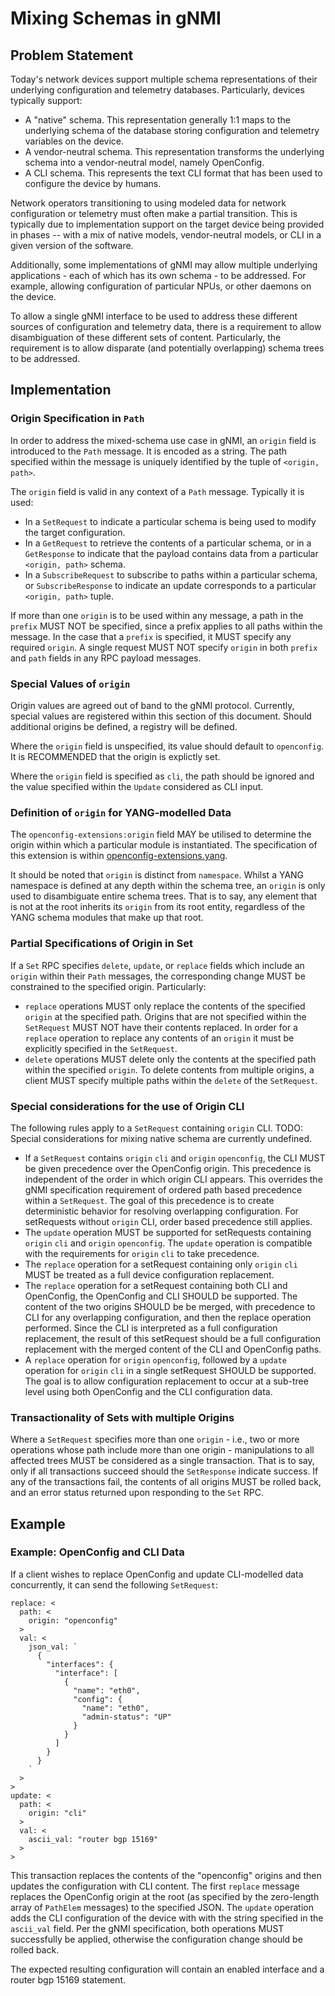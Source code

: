 # Mixing Schemas in gNMI

## Problem Statement

Today's network devices support multiple schema representations of their
underlying configuration and telemetry databases. Particularly, devices
typically support:

* A "native" schema. This representation generally 1:1 maps to the underlying
schema of the database storing configuration and telemetry variables on the
device.
* A vendor-neutral schema. This representation transforms the underlying schema
into a vendor-neutral model, namely OpenConfig.
* A CLI schema. This represents the text CLI format that has
been used to configure the device by humans.

Network operators transitioning to using modeled data for network configuration
or telemetry  must often make a partial transition.  This is typically due to
implementation support on the target device being provided in phases -- with a
mix of native models, vendor-neutral models, or CLI in a given version of the
software.

Additionally, some implementations of gNMI may allow multiple underlying
applications - each of which has its own schema - to be addressed. For example,
allowing configuration of particular NPUs, or other daemons on the device.

To allow a single gNMI interface to be used to address these different sources
of configuration and telemetry data, there is a requirement to allow
disambiguation of these different sets of content. Particularly, the
requirement is to allow disparate (and potentially overlapping) schema trees to
be addressed.

## Implementation

### Origin Specification in `Path`

In order to address the mixed-schema use case in gNMI, an `origin` field is
introduced to the `Path` message. It is encoded as a string. The path specified
within the message is uniquely identified by the tuple of `<origin, path>`.

The `origin` field is valid in any context of a `Path` message. Typically it is
used:

* In a `SetRequest` to indicate a particular schema is being used to modify
  the target configuration.
* In a `GetRequest` to retrieve the contents of a particular schema, or in
  a `GetResponse` to indicate that the payload contains data from a
  particular `<origin, path>` schema.
* In a `SubscribeRequest` to subscribe to paths within a particular schema,
  or `SubscribeResponse` to indicate an update corresponds to a particular
  `<origin, path>` tuple.

If more than one `origin` is to be used within any message, a path in the
`prefix` MUST NOT be specified, since a prefix applies to all paths within the
message. In the case that a `prefix` is specified, it MUST specify any required
`origin`. A single request MUST NOT specify `origin` in both `prefix` and `path`
fields in any RPC payload messages.

### Special Values of `origin`

Origin values are agreed out of band to the gNMI protocol. Currently, special
values are registered within this section of this document. Should additional
origins be defined, a registry will be defined.

Where the `origin` field is unspecified, its value should default to
`openconfig`. It is RECOMMENDED that the origin is explictly set.

Where the `origin` field is specified as `cli`, the path should be ignored and
the value specified within the `Update` considered as CLI input.

### Definition of `origin` for YANG-modelled Data

The `openconfig-extensions:origin` field MAY be utilised to determine the
origin within which a particular module is instantiated. The specification of
this extension is within
[openconfig-extensions.yang](https://github.com/openconfig/public/blob/master/release/models/openconfig-extensions.yang).

It should be noted that `origin` is distinct from `namespace`. Whilst a YANG
namespace is defined at any depth within the schema tree, an `origin` is
only used to disambiguate entire schema trees. That is to say, any element
that is not at the root inherits its `origin` from its root entity, regardless
of the YANG schema modules that make up that root.

### Partial Specifications of Origin in Set

If a `Set` RPC specifies `delete`, `update`, or `replace` fields which include
an `origin` within their `Path` messages, the corresponding change MUST be
constrained to the specified origin. Particularly:

* `replace` operations MUST only replace the contents of the specified `origin`
  at the specified path. Origins that are not specified within the `SetRequest`
  MUST NOT have their contents replaced. In order for a `replace` operation to
  replace any contents of an `origin` it must be explicitly specified in the
  `SetRequest`.
* `delete` operations MUST delete only the contents at the specified path within
  the specified `origin`. To delete contents from multiple origins, a client
  MUST specify multiple paths within the `delete` of the `SetRequest`.

### Special considerations for the use of Origin CLI

The following rules apply to a `SetRequest` containing `origin` CLI.  TODO:
Special considerations for mixing native schema are currently undefined.

* If a `SetRequest` contains `origin` `cli` and `origin` `openconfig`, the CLI
  MUST be given precedence over the OpenConfig origin.  This precedence is
  independent of the order in which origin CLI appears.  This overrides the
  gNMI specification requirement of ordered path based precedence within a
  `SetRequest`.  The goal of this precedence is to create deterministic
  behavior for resolving overlapping configuration.  For setRequests without
  `origin` CLI, order based precedence still applies.
* The `update` operation MUST be supported for setRequests containing `origin`
  `cli` and `origin` `openconfig`.  The `update` operation is compatible with
  the requirements for `origin` `cli` to take precedence.
* The `replace` operation for a setRequest containing only `origin` `cli` MUST
  be treated as a full device configuration replacement.
* The `replace` operation for a setRequest containing both CLI and OpenConfig,
  the OpenConfig and CLI SHOULD be supported.  The content of the two origins
  SHOULD be be merged, with precedence to CLI for any overlapping
  configuration, and then the replace operation performed.  Since the CLI is
  interpreted as a full configuration replacement, the result of this
  setRequest should be a full configuration replacement with the merged
  content of the CLI and OpenConfig paths.
* A `replace` operation for `origin` `openconfig`, followed by a `update`
  operation for `origin` `cli` in a single setRequest SHOULD be supported.
  The goal is to allow configuration replacement to occur at a sub-tree level
  using both OpenConfig and the CLI configuration data.

### Transactionality of Sets with multiple Origins

Where a `SetRequest` specifies more than one `origin` - i.e., two or more
operations whose path include more than one origin - manipulations to all
affected trees MUST be considered as a single transaction. That is to say, only
if all transactions succeed should the `SetResponse` indicate success. If any
of the transactions fail, the contents of all origins MUST be rolled back, and
an error status returned upon responding to the `Set` RPC.

## Example

### Example: OpenConfig and CLI Data

If a client wishes to replace OpenConfig and update CLI-modelled data
concurrently, it can send the following `SetRequest`:

```
replace: <
  path: <
    origin: "openconfig"
  >
  val: <
    json_val: `
      {
        "interfaces": {
          "interface": [
            {
              "name": "eth0",
              "config": {
                "name": "eth0",
                "admin-status": "UP"
              }
            }
          ]
        }
      }
    `
  >
>
update: <
  path: <
    origin: "cli"
  >
  val: <
    ascii_val: "router bgp 15169"
  >
>
```

This transaction replaces the contents of the "openconfig" origins and then
updates the configuration with CLI content.  The first `replace` message
replaces the OpenConfig origin at the root (as specified by the zero-length
array of `PathElem` messages) to the specified JSON. The `update` operation
adds the CLI configuration of the device with with the string specified in the
`ascii_val` field. Per the gNMI specification, both operations MUST
successfully be applied, otherwise the configuration change should be rolled
back.

The expected resulting configuration will contain an enabled interface and a
router bgp 15169 statement.
